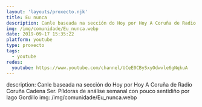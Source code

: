 ```yaml
---
layout: 'layouts/proxecto.njk'
title: Eu nunca
description: Canle baseada na sección do Hoy por Hoy A Coruña de Radio Coruña Cadena Ser. Píldoras de análise semanal con pouco sentidiño por Iago Gordillo
img: /img/comunidade/Eu_nunca.webp
date: 2019-09-17 15:35:22
platform: youtube
type: proxecto
tags:
  - youtube
redes:
  youtube: https://www.youtube.com/channel/UCeE0CBySxyOdwvle6gNqkuA
---
```

description: Canle baseada na sección do Hoy por Hoy A Coruña de Radio Coruña Cadena Ser. Píldoras de análise semanal con pouco sentidiño por Iago Gordillo
img: /img/comunidade/Eu_nunca.webp
